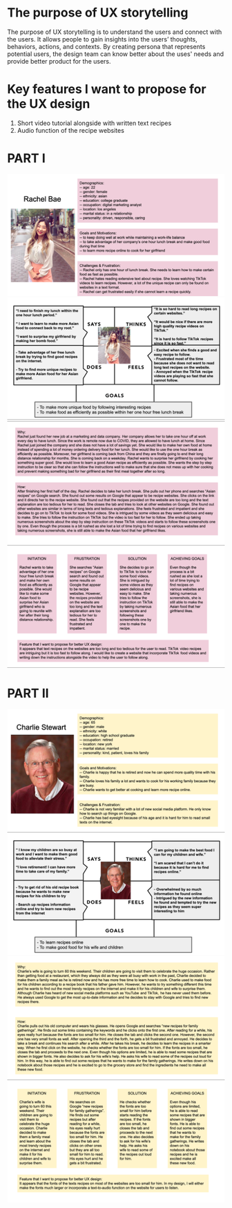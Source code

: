 
# The purpose of UX storytelling

The purpose of UX storytelling is to understand the users and connect with the users. It allows people to gain insights into the users’ thoughts, behaviors, actions, and contexts. By creating persona that represents potential users, the design team can know better about the uses' needs and provide better product for the users. 

# Key features I want to propose for the UX design

1. Short video tutorial alongside with written text recipes
2. Audio function of the recipe websites

# PART I
![NCOA](./04.1.1.png)
![NCOA](./04.1.2.png)
![NCOA](./04.1.3.png)
![NCOA](./04.1.4.png)

# PART II
![NCOA](./04.2.1.png)
![NCOA](./04.2.2.png)
![NCOA](./04.2.3.png)
![NCOA](./04.2.4.png)





